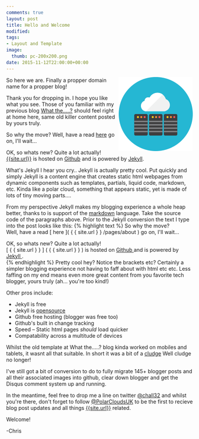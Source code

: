 ```yaml
---
comments: true
layout: post
title: Hello and Welcome 
modified:
tags:
- Layout and Template
image:
  thumb: pc-200x200.png
date: 2015-11-12T22:00:00+00:00
---
```

<img style="float: right; margin: 0px 0px 10px 10px;" alt="Modem Tweet" src="/images/icons/pc-200x200.png">
So here we are. Finally a propper domain name for a propper blog!

Thank you for dropping in.  I hope you like what you see.  Those of you familiar with my previous blog [What the…..?](chall32.blogspot.com) should feel right at home here, same old killer content posted by yours truly.

So why the move?  Well, have a read [here]({{site.url}}/pages/about) go on, I'll wait…

OK, so whats new?  Quite a lot actually! [{{site.url}}]({{site.url}}) is hosted on [Github](https://github.com) and is powered by [Jekyll](http://jekyllrb.com).  

What's Jekyll I hear you cry..  Jekyll is actually pretty cool.  Put quickly and simply Jekyll is a content engine that creates static html webpages from dynamic components such as templates, partials, liquid code, markdown, etc.  Kinda like a polar cloud, something that appears static, yet is made of lots of tiny moving parts…. 

From my perspective Jekyll makes my blogging experience a whole heap better, thanks to is support of the [markdown](https://help.github.com/articles/markdown-basics/) language.  Take the source code of the paragraphs above.  Prior to the Jekyll conversion the text I type into the post looks like this:
{% highlight text %}
So why the move?  
Well, have a read [ here ]( { { site.url } } /pages/about ) go on, I'll wait…

OK, so whats new?  Quite a lot actually!  
[ { { site.url } } ] ( { { site.url } } ) is hosted on [ Github ]( https://github.com ) 
and is powered by [ Jekyll ]( http://jekyllrb.com ).  
{% endhighlight %}
Pretty cool hey?  Notice the brackets etc?  Certainly a simpler blogging experience not having to faff about with html etc etc. Less faffing on my end means even more great content from you favorite tech blogger, yours truly (ah... you're too kind!)

Other pros include:

* Jekyll is free
* Jekyll is [opensource](https://github.com/jekyll/jekyll)
* Github free hosting (blogger was free too)
* Github's built in change tracking
* Speed – Static html pages *should* load quicker
* Compatability across a multitude of devices

Whilst the old template at What the…..? blog kinda worked on mobiles and tablets, it wasnt all that suitable.  In short it was a bit of a [cludge](http://www.urbandictionary.com/define.php?term=Cludge) Well cludge no longer!

I've still got a bit of conversion to do to fully migrate 145+ blogger posts and all their associated images into github, clear down blogger and get the Disqus comment system up and running.  

In the meantime, feel free to drop me a line on twitter [@chall32](https://twitter.com/chall32) and whilst you're there, don't forget to follow [@PolarCloudsUK](https://twitter.com/polarcloudsuk) to be the first to recieve blog post updates and all things [{{site.url}}]({{site.url}}) related.   

Welcome!

-Chris
